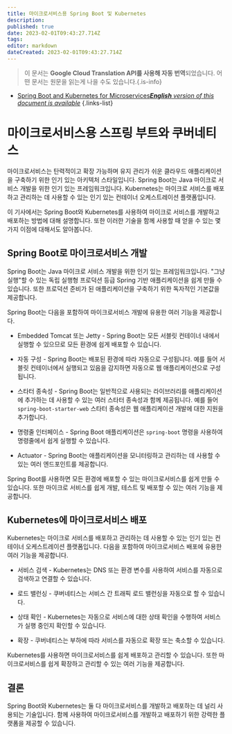 ```yaml
---
title: 마이크로서비스용 Spring Boot 및 Kubernetes
description: 
published: true
date: 2023-02-01T09:43:27.714Z
tags: 
editor: markdown
dateCreated: 2023-02-01T09:43:27.714Z
---
```


> 이 문서는 **Google Cloud Translation API를 사용해 자동 번역**되었습니다.
어떤 문서는 원문을 읽는게 나을 수도 있습니다.{.is-info}

- [Spring Boot and Kubernetes for Microservices***English** version of this document is available*](/en/Knowledge-base/Spring-Boot/spring-boot-and-kubernetes-for-microservices)
{.links-list}



# 마이크로서비스용 스프링 부트와 쿠버네티스

마이크로서비스는 탄력적이고 확장 가능하며 유지 관리가 쉬운 클라우드 애플리케이션을 구축하기 위한 인기 있는 아키텍처 스타일입니다. Spring Boot는 Java 마이크로 서비스 개발을 위한 인기 있는 프레임워크입니다. Kubernetes는 마이크로 서비스를 배포하고 관리하는 데 사용할 수 있는 인기 있는 컨테이너 오케스트레이션 플랫폼입니다.

이 기사에서는 Spring Boot와 Kubernetes를 사용하여 마이크로 서비스를 개발하고 배포하는 방법에 대해 설명합니다. 또한 이러한 기술을 함께 사용할 때 얻을 수 있는 몇 가지 이점에 대해서도 알아봅니다.

## Spring Boot로 마이크로서비스 개발

Spring Boot는 Java 마이크로 서비스 개발을 위한 인기 있는 프레임워크입니다. "그냥 실행"할 수 있는 독립 실행형 프로덕션 등급 Spring 기반 애플리케이션을 쉽게 만들 수 있습니다. 또한 프로덕션 준비가 된 애플리케이션을 구축하기 위한 독자적인 기본값을 제공합니다.

Spring Boot는 다음을 포함하여 마이크로서비스 개발에 유용한 여러 기능을 제공합니다.

* Embedded Tomcat 또는 Jetty - Spring Boot는 모든 서블릿 컨테이너 내에서 실행할 수 있으므로 모든 환경에 쉽게 배포할 수 있습니다.

* 자동 구성 - Spring Boot는 배포된 환경에 따라 자동으로 구성됩니다. 예를 들어 서블릿 컨테이너에서 실행되고 있음을 감지하면 자동으로 웹 애플리케이션으로 구성됩니다.

* 스타터 종속성 - Spring Boot는 일반적으로 사용되는 라이브러리를 애플리케이션에 추가하는 데 사용할 수 있는 여러 스타터 종속성과 함께 제공됩니다. 예를 들어 `spring-boot-starter-web` 스타터 종속성은 웹 애플리케이션 개발에 대한 지원을 추가합니다.

* 명령줄 인터페이스 - Spring Boot 애플리케이션은 `spring-boot` 명령을 사용하여 명령줄에서 쉽게 실행할 수 있습니다.

* Actuator - Spring Boot는 애플리케이션을 모니터링하고 관리하는 데 사용할 수 있는 여러 엔드포인트를 제공합니다.

Spring Boot를 사용하면 모든 환경에 배포할 수 있는 마이크로서비스를 쉽게 만들 수 있습니다. 또한 마이크로 서비스를 쉽게 개발, 테스트 및 배포할 수 있는 여러 기능을 제공합니다.

## Kubernetes에 마이크로서비스 배포

Kubernetes는 마이크로 서비스를 배포하고 관리하는 데 사용할 수 있는 인기 있는 컨테이너 오케스트레이션 플랫폼입니다. 다음을 포함하여 마이크로서비스 배포에 유용한 여러 기능을 제공합니다.

* 서비스 검색 - Kubernetes는 DNS 또는 환경 변수를 사용하여 서비스를 자동으로 검색하고 연결할 수 있습니다.

* 로드 밸런싱 - 쿠버네티스는 서비스 간 트래픽 로드 밸런싱을 자동으로 할 수 있습니다.

* 상태 확인 - Kubernetes는 자동으로 서비스에 대한 상태 확인을 수행하여 서비스가 실행 중인지 확인할 수 있습니다.

* 확장 - 쿠버네티스는 부하에 따라 서비스를 자동으로 확장 또는 축소할 수 있습니다.

Kubernetes를 사용하면 마이크로서비스를 쉽게 배포하고 관리할 수 있습니다. 또한 마이크로서비스를 쉽게 확장하고 관리할 수 있는 여러 기능을 제공합니다.

## 결론

Spring Boot와 Kubernetes는 둘 다 마이크로서비스를 개발하고 배포하는 데 널리 사용되는 기술입니다. 함께 사용하여 마이크로서비스를 개발하고 배포하기 위한 강력한 플랫폼을 제공할 수 있습니다.